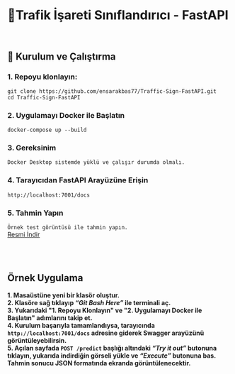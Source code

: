 # 🚦Trafik İşareti Sınıflandırıcı - FastAPI </br> </br>
## 🔧 Kurulum ve Çalıştırma </br>
### 1. Repoyu klonlayın:


`git clone https://github.com/ensarakbas77/Traffic-Sign-FastAPI.git` </br>
`cd Traffic-Sign-FastAPI` 


### 2. Uygulamayı Docker ile Başlatın </br>
`docker-compose up --build`

### 3. Gereksinim </br>
`Docker Desktop sistemde yüklü ve çalışır durumda olmalı.`
</br>

### 4. Tarayıcıdan FastAPI Arayüzüne Erişin </br>
`http://localhost:7001/docs` </br>

### 5. Tahmin Yapın </br>
`Örnek test görüntüsü ile tahmin yapın.` </br>
[Resmi İndir](https://drive.google.com/uc?export=download&id=1iSTqIAgQSVgk2-ryg0GldfAl5TLALeJE)

</br> </br> 

## Örnek Uygulama </br> 
**1. Masaüstüne yeni bir klasör oluştur.** </br> 
**2. Klasöre sağ tıklayıp *“Git Bash Here”* ile terminali aç.** </br> 
**3. Yukarıdaki **"1. Repoyu Klonlayın"** ve **"2. Uygulamayı Docker ile Başlatın"** adımlarını takip et.** </br> 
**4. Kurulum başarıyla tamamlandıysa, tarayıcında `http://localhost:7001/docs` adresine giderek Swagger arayüzünü görüntüleyebilirsin.** </br> 
**5. Açılan sayfada `POST /predict` başlığı altındaki *“Try it out”* butonuna tıklayın, yukarıda indirdiğin görseli yükle ve *“Execute”* butonuna bas. Tahmin sonucu JSON formatında ekranda görüntülenecektir.**
